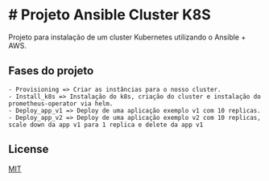# # Projeto Ansible Cluster K8S

Projeto para instalação de um cluster Kubernetes utilizando o Ansible + AWS.

## Fases do projeto
```
- Provisioning => Criar as instâncias para o nosso cluster.
- Install_k8s => Instalação do k8s, criação do cluster e instalação do prometheus-operator via helm.
- Deploy_app_v1 => Deploy de uma aplicação exemplo v1 com 10 replicas.
- Deploy_app_v2 => Deploy de uma aplicação exemplo v2 com 10 replicas, scale down da app v1 para 1 replica e delete da app v1
```

## License

[MIT](https://choosealicense.com/licenses/mit/)
